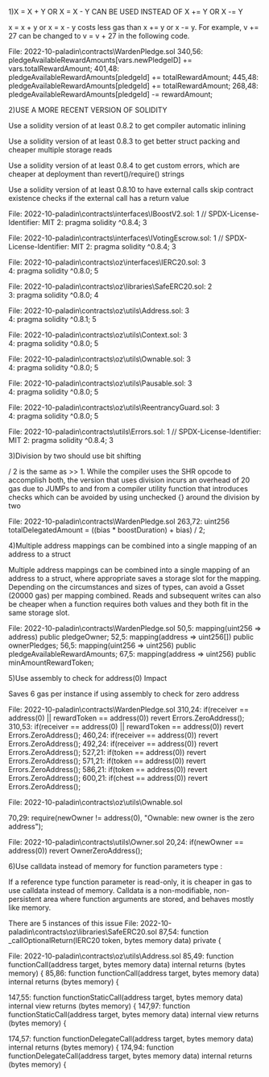 1)X = X + Y OR X = X - Y CAN BE USED INSTEAD OF X += Y OR X -= Y

x = x + y or x = x - y costs less gas than x += y or x -= y. For example, v += 27 can be changed to v = v + 27 in the following code.

File: 2022-10-paladin\contracts\WardenPledge.sol
  340,56:         pledgeAvailableRewardAmounts[vars.newPledgeID] += vars.totalRewardAmount;
  401,48:         pledgeAvailableRewardAmounts[pledgeId] += totalRewardAmount;
  445,48:         pledgeAvailableRewardAmounts[pledgeId] += totalRewardAmount;
  268,48:         pledgeAvailableRewardAmounts[pledgeId] -= rewardAmount;
  
2)USE A MORE RECENT VERSION OF SOLIDITY

Use a solidity version of at least 0.8.2 to get compiler automatic inlining

Use a solidity version of at least 0.8.3 to get better struct packing and cheaper multiple storage reads

Use a solidity version of at least 0.8.4 to get custom errors, which are cheaper at deployment than revert()/require() strings

Use a solidity version of at least 0.8.10 to have external calls skip contract existence checks if the external call has a return value
    


File: 2022-10-paladin\contracts\interfaces\IBoostV2.sol:
  1  // SPDX-License-Identifier: MIT
  2: pragma solidity ^0.8.4;
  3  

File: 2022-10-paladin\contracts\interfaces\IVotingEscrow.sol:
  1  // SPDX-License-Identifier: MIT
  2: pragma solidity ^0.8.4;
  3  

File: 2022-10-paladin\contracts\oz\interfaces\IERC20.sol:
  3  
  4: pragma solidity ^0.8.0;
  5  

File: 2022-10-paladin\contracts\oz\libraries\SafeERC20.sol:
  2  
  3: pragma solidity ^0.8.0;
  4  

File: 2022-10-paladin\contracts\oz\utils\Address.sol:
  3  
  4: pragma solidity ^0.8.1;
  5  

File: 2022-10-paladin\contracts\oz\utils\Context.sol:
  3  
  4: pragma solidity ^0.8.0;
  5  

File: 2022-10-paladin\contracts\oz\utils\Ownable.sol:
  3  
  4: pragma solidity ^0.8.0;
  5  

File: 2022-10-paladin\contracts\oz\utils\Pausable.sol:
  3  
  4: pragma solidity ^0.8.0;
  5  

File: 2022-10-paladin\contracts\oz\utils\ReentrancyGuard.sol:
  3  
  4: pragma solidity ^0.8.0;
  5  

File: 2022-10-paladin\contracts\utils\Errors.sol:
  1  // SPDX-License-Identifier: MIT
  2: pragma solidity ^0.8.4;
  3  

3)Division by two should use bit shifting

<x> / 2 is the same as <x> >> 1. While the compiler uses the SHR opcode to accomplish both,
 the version that uses division incurs an overhead of 20 gas due to JUMPs to and from a compiler
 utility function that introduces checks which can be avoided by using unchecked {} around the
 division by two


File: 2022-10-paladin\contracts\WardenPledge.sol
  263,72:         uint256 totalDelegatedAmount = ((bias * boostDuration) + bias) / 2;
  
4)Multiple address mappings can be combined into a single mapping of an address to a struct

Multiple address mappings can be combined into a single mapping of an address to a struct, where appropriate saves a storage slot for the mapping. Depending on the circumstances and sizes of types, can avoid a Gsset (20000 gas) per mapping combined. Reads and subsequent writes can also be cheaper when a function requires both values and they both fit in the same storage slot.

 
File: 2022-10-paladin\contracts\WardenPledge.sol
  50,5:     mapping(uint256 => address) public pledgeOwner;
  52,5:     mapping(address => uint256[]) public ownerPledges;
  56,5:     mapping(uint256 => uint256) public pledgeAvailableRewardAmounts;
  67,5:     mapping(address => uint256) public minAmountRewardToken; 

5)Use assembly to check for address(0)
Impact

Saves 6 gas per instance if using assembly to check for zero address  

File: 2022-10-paladin\contracts\WardenPledge.sol
  310,24:         if(receiver == address(0) || rewardToken == address(0)) revert Errors.ZeroAddress();
  310,53:         if(receiver == address(0) || rewardToken == address(0)) revert Errors.ZeroAddress();
  460,24:         if(receiver == address(0)) revert Errors.ZeroAddress();
  492,24:         if(receiver == address(0)) revert Errors.ZeroAddress();
  527,21:         if(token == address(0)) revert Errors.ZeroAddress();
  571,21:         if(token == address(0)) revert Errors.ZeroAddress();
  586,21:         if(token == address(0)) revert Errors.ZeroAddress();
  600,21:         if(chest == address(0)) revert Errors.ZeroAddress();

File: 2022-10-paladin\contracts\oz\utils\Ownable.sol

  70,29:         require(newOwner != address(0), "Ownable: new owner is the zero address");  
  
File: 2022-10-paladin\contracts\utils\Owner.sol
  20,24:         if(newOwner == address(0)) revert OwnerZeroAddress();
  
6)Use calldata instead of memory for function parameters type :

If a reference type function parameter is read-only, it is cheaper in gas to use calldata instead of memory. Calldata is a non-modifiable, non-persistent area where function arguments are stored, and behaves mostly like memory.

There are 5 instances of this issue 
File: 2022-10-paladin\contracts\oz\libraries\SafeERC20.sol
  87,54:     function _callOptionalReturn(IERC20 token, bytes memory data) private {

File: 2022-10-paladin\contracts\oz\utils\Address.sol
  85,49:     function functionCall(address target, bytes memory data) internal returns (bytes memory) {
  85,86:     function functionCall(address target, bytes memory data) internal returns (bytes memory) {
  
  147,55:     function functionStaticCall(address target, bytes memory data) internal view returns (bytes memory) {
  147,97:     function functionStaticCall(address target, bytes memory data) internal view returns (bytes memory) {
  
  174,57:     function functionDelegateCall(address target, bytes memory data) internal returns (bytes memory) {
  174,94:     function functionDelegateCall(address target, bytes memory data) internal returns (bytes memory) {
